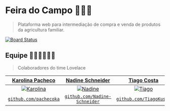 # Feira do Campo 🥑🍉🍆
> Plataforma web para intermediação de compra e venda de produtos da agricultura familiar.

[![Board Status](https://dev.azure.com/Lovelace-DSIII/3e22cb5d-4224-42d6-b1bc-87a046d0ac62/0bd11425-8143-4d9f-b80d-a072996a6812/_apis/work/boardbadge/0c2f3d2c-78f5-4d7b-9979-79d561eae4fd?columnOptions=1)](https://dev.azure.com/Lovelace-DSIII/3e22cb5d-4224-42d6-b1bc-87a046d0ac62/_boards/board/t/0bd11425-8143-4d9f-b80d-a072996a6812/Microsoft.FeatureCategory/)

## Equipe 👩‍🎓👩‍🎓👨‍🎓

> Colaboradores do time Lovelace 

| <a href="https://github.com/pachecoka" target="_blank">**Karolina Pacheco**</a> | <a href="https://github.com/Nadine-Schneider" target="_blank">**Nadine Schneider**</a> | <a href="https://github.com/TiagoKuste" target="_blank">**Tiago Costa**</a> 
| :---: |:---:| :---:|
| [![Karolina](https://avatars1.githubusercontent.com/u/38144404?s=300&u=e287da326fba1933021427603dff754eb0601ed1&v=4)](https://github.com/pachecoka) | [![Nadine](https://avatars0.githubusercontent.com/u/38010089?s=300&v=4)](https://github.com/Nadine-Schneider) | [![Tiago](https://avatars2.githubusercontent.com/u/18539662?s=300&u=c50302c179b91363c90bca74dee6ae900e1e9326&v=4)](https://github.com/TiagoKuste)
| <a href="https://github.com/pachecoka" target="_blank">`github.com/pachecoka`</a> | <a href="https://github.com/Nadine-Schneider" target="_blank">`github.com/Nadine-Schneider`</a> | <a href="https://github.com/TiagoKuste" target="_blank">`github.com/TiagoKuste`</a>
